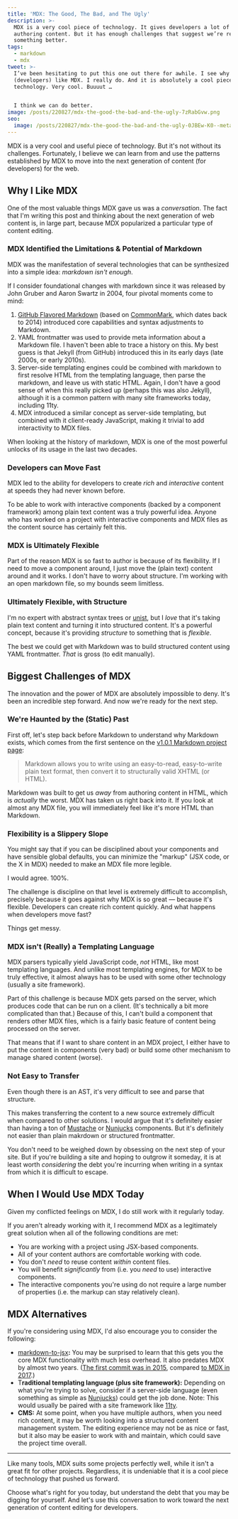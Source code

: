 ```yaml
---
title: 'MDX: The Good, The Bad, and The Ugly'
description: >-
  MDX is a very cool piece of technology. It gives developers a lot of power in
  authoring content. But it has enough challenges that suggest we’re ready for
  something better.
tags:
  - markdown
  - mdx
tweet: >-
  I’ve been hesitating to put this one out there for awhile. I see why folks
  (developers) like MDX. I really do. And it is absolutely a cool piece of
  technology. Very cool. Buuuut …


  I think we can do better.
image: /posts/220827/mdx-the-good-the-bad-and-the-ugly-7zRabGvw.png
seo:
  image: /posts/220827/mdx-the-good-the-bad-and-the-ugly-0JBEw-K0--meta.png
---
```


MDX is a very cool and useful piece of technology. But it's not without its challenges. Fortunately, I believe we can learn from and use the patterns established by MDX to move into the next generation of content (for developers) for the web.

## Why I Like MDX

One of the most valuable things MDX gave us was a _conversation_. The fact that I'm writing this post and thinking about the next generation of web content is, in large part, because MDX popularized a particular type of content editing.

### MDX Identified the Limitations & Potential of Markdown

MDX was the manifestation of several technologies that can be synthesized into a simple idea: _markdown isn't enough_.

If I consider foundational changes with markdown since it was released by John Gruber and Aaron Swartz in 2004, four pivotal moments come to mind:

1. [GitHub Flavored Markdown](https://github.github.com/gfm/) (based on [CommonMark](https://spec.commonmark.org/), which dates back to 2014) introduced core capabilities and syntax adjustments to Markdown.
1. YAML frontmatter was used to provide meta information about a Markdown file. I haven't been able to trace a history on this. My best guess is that Jekyll (from GitHub) introduced this in its early days (late 2000s, or early 2010s).
1. Server-side templating engines could be combined with markdown to first resolve HTML from the templating language, then parse the markdown, and leave us with static HTML. Again, I don't have a good sense of when this really picked up (perhaps this was also Jekyll), although it is a common pattern with many site frameworks today, including 11ty.
1. MDX introduced a similar concept as server-side templating, but combined with it client-ready JavaScript, making it trivial to add interactivity to MDX files.

When looking at the history of markdown, MDX is one of the most powerful unlocks of its usage in the last two decades.

### Developers can Move Fast

MDX led to the ability for developers to create _rich_ and _interactive_ content at speeds they had never known before.

To be able to work with interactive components (backed by a component framework) among plain text content was a truly powerful idea. Anyone who has worked on a project with interactive components and MDX files as the content source has certainly felt this.

### MDX is Ultimately Flexible

Part of the reason MDX is so fast to author is because of its flexibility. If I need to move a component around, I just move the (plain text) content around and it works. I don't have to worry about structure. I'm working with an open markdown file, so my bounds seem limitless.

### Ultimately Flexible, with Structure

I'm no expert with abstract syntax trees or [unist](https://github.com/syntax-tree/unist), but I _love_ that it's taking plain text content and turning it into structured content. It's a powerful concept, because it's providing _structure_ to something that is _flexible_.

The best we could get with Markdown was to build structured content using YAML frontmatter. _That_ is gross (to edit manually).

## Biggest Challenges of MDX

The innovation and the power of MDX are absolutely impossible to deny. It's been an incredible step forward. And now we're ready for the next step.

### We're Haunted by the (Static) Past

First off, let's step back before Markdown to understand why Markdown exists, which comes from the first sentence on the [v1.0.1 Markdown project page](https://daringfireball.net/projects/markdown/):

> Markdown allows you to write using an easy-to-read, easy-to-write plain text format, then convert it to structurally valid XHTML (or HTML).

Markdown was built to get us _away_ from authoring content in HTML, which is _actually_ the worst. MDX has taken us right back into it. If you look at almost any MDX file, you will immediately feel like it's more HTML than Markdown.

### Flexibility is a Slippery Slope

You might say that if you can be disciplined about your components and have sensible global defaults, you can minimize the "markup" (JSX code, or the X in MDX) needed to make an MDX file more legible.

I would agree. 100%.

The challenge is discipline on that level is extremely difficult to accomplish, precisely because it goes against why MDX is so great — because it's flexible. Developers can create rich content quickly. And what happens when developers move fast?

Things get messy.

### MDX isn't (Really) a Templating Language

MDX parsers typically yield JavaScript code, _not_ HTML, like most templating languages. And unlike most templating engines, for MDX to be truly effective, it almost always has to be used with some other technology (usually a site framework).

Part of this challenge is because MDX gets parsed on the server, which produces code that can be run on a client. (It's technically a bit more complicated than that.) Because of this, I can't build a component that renders other MDX files, which is a fairly basic feature of content being processed on the server.

That means that if I want to share content in an MDX project, I either have to put the content in components (very bad) or build some other mechanism to manage shared content (worse).

### Not Easy to Transfer

Even though there is an AST, it's very difficult to see and parse that structure.

This makes transferring the content to a new source extremely difficult when compared to other solutions. I would argue that it's definitely easier than having a ton of [Mustache](https://mustache.github.io/) or [Nunjucks](https://mozilla.github.io/nunjucks/) components. But it's definitely not easier than plain makrdown or structured frontmatter.

You don't need to be weighed down by obsessing on the next step of your site. But if you're building a site and hoping to outgrow it someday, it is at least worth _considering_ the debt you're incurring when writing in a syntax from which it is difficult to escape.

## When I Would Use MDX Today

Given my conflicted feelings on MDX, I do still work with it regularly today.

If you aren't already working with it, I recommend MDX as a legitimately great solution when all of the following conditions are met:

- You are working with a project using JSX-based components.
- All of your content authors are comfortable working with code.
- You don't _need_ to reuse content _within_ content files.
- You will benefit _significantly_ from (i.e. you _need_ to use) interactive components.
- The interactive components you're using do not require a large number of properties (i.e. the markup can stay relatively clean).

## MDX Alternatives

If you're considering using MDX, I'd also encourage you to consider the following:

- [markdown-to-jsx](https://www.npmjs.com/package/markdown-to-jsx)**:** You may be surprised to learn that this gets you the core MDX functionality with much less overhead. It also predates MDX by almost two years. ([The first commit was in 2015](https://github.com/probablyup/markdown-to-jsx/commits/main?after=3cffbc9e618dd1b2d92fc7aab999ba64a169330f+454&branch=main&qualified_name=refs%2Fheads%2Fmain), compared [to MDX in 2017](https://github.com/mdx-js/mdx/commits/main?after=6690566c65647a98693aa5eaec5fb6995a16d4a2+1504&branch=main&qualified_name=refs%2Fheads%2Fmain).)
- T**raditional templating language (plus site framework):** Depending on what you're trying to solve, consider if a server-side language (even something as simple as [Nunjucks](https://mozilla.github.io/nunjucks/)) could get the job done. Note: This would usually be paired with a site framework like [11ty](https://11ty.dev/).
- **CMS:** At some point, when you have multiple authors, when you need rich content, it may be worth looking into a structured content management system. The editing experience may not be as nice or fast, but it also may be easier to work with and maintain, which could save the project time overall.

---

Like many tools, MDX suits some projects perfectly well, while it isn't a great fit for other projects. Regardless, it is undeniable that it is a cool piece of technology that pushed us forward.

Choose what's right for you today, but understand the debt that you may be digging for yourself. And let's use this conversation to work toward the next generation of content editing for developers.
